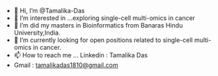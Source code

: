 - 👋 Hi, I’m @Tamalika-Das
- 👀 I’m interested in ...exploring single-cell multi-omics  in cancer
- 🌱 I’m did my masters in Bioinformatics from Banaras Hindu University,India.
- 💞️ I’m currently looking for open positions related to single-cell multi-omics in cancer.
- 📫 How to reach me ... Linkedin : Tamalika Das
- Gmail : tamalikadas1810@gmail.com
  

<!---
Tamalikaaa18/Tamalikaaa18 is a ✨ special ✨ repository because its `README.md` (this file) appears on your GitHub profile.
You can click the Preview link to take a look at your changes.
--->
